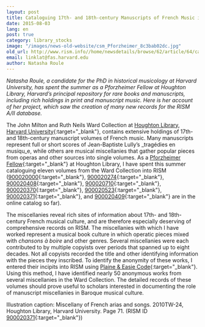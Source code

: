 ```yaml
---
layout: post
title: Cataloguing 17th- and 18th-century Manuscripts of French Music in the Ward Collection (US-CAward)
date: 2015-08-03
lang: en
post: true
category: library_stocks
image: "/images/news-old-website/csm_Pforzheimer_8c3bab02dc.jpg"
old_url: http://www.rism.info//home/newsdetails/browse/62/article/64/cataloguing-17th-and-18th-century-manuscripts-of-french-music-in-the-ward-collection-us-caward.html
email: linklat@fas.harvard.edu
author: Natasha Roule
---
```



_Natasha Roule, a candidate for the PhD in historical musicology at Harvard University, has spent the summer as a Pforzheimer Fellow at Houghton Library, Harvard’s principal repository for rare books and manuscripts, including rich holdings in print and manuscript music. Here is her account of her project, which saw the creation of many new records for the RISM A/II database._

The John Milton and Ruth Neils Ward Collection at [Houghton Library, Harvard University](http://hcl.harvard.edu/libraries/houghton){:target="_blank"}, contains extensive holdings of 17th- and 18th-century manuscript volumes of French music. Many manuscripts represent full or short scores of Jean-Baptiste Lully’s _tragédies en musiqu_e, while others are musical miscellanies that gather popular pieces from operas and other sources into single volumes. As a [Pforzheimer Fellow](http://library.harvard.edu/06112015-1629/pforzheimer-fellowship-program-confirmed-2015){:target="_blank"} at Houghton Library, I have spent this summer cataloguing eleven volumes from the Ward Collection into RISM ([900020000](https://opac.rism.info/search?id=900020000){:target="_blank"}, [900020274](https://opac.rism.info/search?id=900020274){:target="_blank"}, [900020408](https://opac.rism.info/search?id=900020408){:target="_blank"}, [900020710](https://opac.rism.info/search?id=900020710){:target="_blank"}, [900020370](https://opac.rism.info/search?id=900020370){:target="_blank"}, [900020523](https://opac.rism.info/search?id=900020523){:target="_blank"}, [900020371](https://opac.rism.info/search?id=900020371){:target="_blank"}, and [900020409](https://opac.rism.info/search?id=900020409){:target="_blank"} are in the online catalog so far).

The miscellanies reveal rich sites of information about 17th- and 18th-century French musical culture, and are therefore especially deserving of comprehensive records on RISM. The miscellanies with which I have worked represent a musical book culture in which operatic pieces mixed with _chansons à boire_ and other genres. Several miscellanies were each contributed to by multiple copyists over periods that spanned up to eight decades. Not all copyists recorded the title and other identifying information with the pieces they inscribed. To identify the anonymity of these works, I entered their incipits into RISM using [Plaine & Easie Code](http://www.iaml.info/plaine-easie-code){:target="_blank"}. Using this method, I have identified nearly 50 anonymous works from several miscellanies in the Ward Collection. The detailed records of these volumes should prove useful to scholars interested in documenting the role of manuscript miscellanies in Baroque musical culture.

Illustration caption: Miscellany of French arias and songs. 2010TW-24, Houghton Library, Harvard University. Page 71. (RISM ID [900020371](https://opac.rism.info/search?id=900020371){:target="_blank"})




